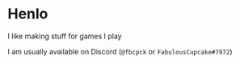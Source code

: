 # Henlo
I like making stuff for games I play

I am usually available on Discord (`@fbcpck` or `FabulousCupcake#7972`)
